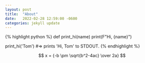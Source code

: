 ```yaml
---
layout: post
title:  "About"
date:   2022-02-28 12:59:00 -0600
categories: jekyll update
---
```

{% highlight python %}
def print_hi(name)
  print(F"Hi, {name}")

print_hi('Tom')
#=> prints 'Hi, Tom' to STDOUT.
{% endhighlight %}

$$ x = {-b \pm \sqrt{b^2-4ac} \over 2a} $$
